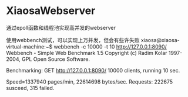 # XiaosaWebserver
通过epoll函数和线程池实现高并发的webserver

使用webbench测试，可以实现上万并发，但会有些许失败
xiaosa@xiaosa-virtual-machine:~$ webbench -c 10000 -t 10 http://127.0.0.1:8090/
Webbench - Simple Web Benchmark 1.5
Copyright (c) Radim Kolar 1997-2004, GPL Open Source Software.

Benchmarking: GET http://127.0.0.1:8090/
10000 clients, running 10 sec.

Speed=1337940 pages/min, 22614698 bytes/sec.
Requests: 222675 susceed, 315 failed.
